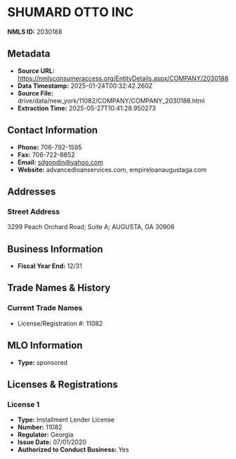 # SHUMARD OTTO INC

**NMLS ID:** 2030188

## Metadata
- **Source URL:** https://nmlsconsumeraccess.org/EntityDetails.aspx/COMPANY/2030188
- **Data Timestamp:** 2025-01-24T00:32:42.260Z
- **Source File:** drive/data/new_york/11082/COMPANY/COMPANY_2030188.html
- **Extraction Time:** 2025-05-27T10:41:28.950273

## Contact Information
- **Phone:** 706-792-1595
- **Fax:** 706-722-8852
- **Email:** sdgoodin@yahoo.com
- **Website:** advancedloanservices.com, empireloanaugustaga.com

## Addresses
### Street Address
3299 Peach Orchard Road; Suite A; AUGUSTA, GA 30906

## Business Information
- **Fiscal Year End:** 12/31

## Trade Names & History
### Current Trade Names
- License/Registration #: 11082

## MLO Information
- **Type:** sponsored

## Licenses & Registrations

### License 1
- **Type:** Installment Lender License
- **Number:** 11082
- **Regulator:** Georgia
- **Issue Date:** 07/01/2020
- **Authorized to Conduct Business:** Yes
